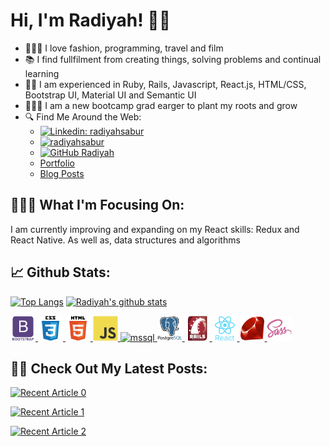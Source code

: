 # Hi, I'm Radiyah! 👋🏾

* 👩🏾‍💻 I love fashion, programming, travel and film
* 📚 I find fullfilment from creating things, solving problems and continual learning
* 🤟🏾 I am experienced in Ruby, Rails, Javascript, React.js, HTML/CSS, Bootstrap UI, Material UI and Semantic UI
* 👩🏾‍🎓 I am a new bootcamp grad earger to plant my roots and grow
* 🔍 Find Me Around the Web:
  * [![Linkedin: radiyahsabur](https://img.shields.io/badge/-radiyahsabur-blue?style=flat-square&logo=Linkedin&logoColor=white&link=https://www.linkedin.com/in/radiyahsabur/)](https://www.linkedin.com/in/radiyahsabur/)
  * <a href="https://twitter.com/radiyahsabur" target="blank"><img src="https://img.shields.io/twitter/follow/radiyahsabur?logo=twitter&style=for-the-badge" alt="radiyahsabur" /></a>
  * [![GitHub Radiyah](https://img.shields.io/github/followers/rsabur?label=follow&style=social)](https://github.com/rsabur)
  * [Portfolio](https://radiyahsabur.com)
  * [Blog Posts](https://radiyahsabur.medium.com/)

## 👩🏾‍🏫 What I'm Focusing On:

I am currently improving and expanding on my React skills: Redux and React Native. As well as, data structures and algorithms

## 📈 Github Stats:

[![Top Langs](https://github-readme-stats.vercel.app/api/top-langs/?username=rsabur)](https://github.com/rsabur/github-readme-stats)
[![Radiyah's github stats](https://github-readme-stats.vercel.app/api?username=rsabur&count_private=true&show_icons=true&theme=radical&hide_rank=false)](https://github.com/rsabur/github-readme-stats)

<p align="left"> <a href="https://getbootstrap.com" target="_blank"> <img src="https://raw.githubusercontent.com/devicons/devicon/master/icons/bootstrap/bootstrap-plain-wordmark.svg" alt="bootstrap" width="40" height="40"/> </a> <a href="https://www.w3schools.com/css/" target="_blank"> <img src="https://raw.githubusercontent.com/devicons/devicon/master/icons/css3/css3-original-wordmark.svg" alt="css3" width="40" height="40"/> </a> <a href="https://www.w3.org/html/" target="_blank"> <img src="https://raw.githubusercontent.com/devicons/devicon/master/icons/html5/html5-original-wordmark.svg" alt="html5" width="40" height="40"/> </a> <a href="https://developer.mozilla.org/en-US/docs/Web/JavaScript" target="_blank"> <img src="https://raw.githubusercontent.com/devicons/devicon/master/icons/javascript/javascript-original.svg" alt="javascript" width="40" height="40"/> </a> <a href="https://www.microsoft.com/en-us/sql-server" target="_blank"> <img src="https://www.svgrepo.com/show/303229/microsoft-sql-server-logo.svg" alt="mssql" width="40" height="40"/> </a> <a href="https://www.postgresql.org" target="_blank"> <img src="https://raw.githubusercontent.com/devicons/devicon/master/icons/postgresql/postgresql-original-wordmark.svg" alt="postgresql" width="40" height="40"/> </a> <a href="https://rubyonrails.org" target="_blank"> <img src="https://raw.githubusercontent.com/devicons/devicon/master/icons/rails/rails-original-wordmark.svg" alt="rails" width="40" height="40"/> </a> <a href="https://reactjs.org/" target="_blank"> <img src="https://raw.githubusercontent.com/devicons/devicon/master/icons/react/react-original-wordmark.svg" alt="react" width="40" height="40"/> </a> <a href="https://www.ruby-lang.org/en/" target="_blank"> <img src="https://raw.githubusercontent.com/devicons/devicon/master/icons/ruby/ruby-original.svg" alt="ruby" width="40" height="40"/> </a> <a href="https://sass-lang.com" target="_blank"> <img src="https://raw.githubusercontent.com/devicons/devicon/master/icons/sass/sass-original.svg" alt="sass" width="40" height="40"/> </a> </p>


## ✍🏾 Check Out My Latest Posts:

<a target="_blank" href="https://github-readme-medium-recent-article.vercel.app/medium/@radiyahsabur/0"><img src="https://github-readme-medium-recent-article.vercel.app/medium/@radiyahsabur/0" alt="Recent Article 0">
 
 <a target="_blank" href="https://github-readme-medium-recent-article.vercel.app/medium/@radiyahsabur/0"><img src="https://github-readme-medium-recent-article.vercel.app/medium/@radiyahsabur/1" alt="Recent Article 1">
  
  <a target="_blank" href="https://github-readme-medium-recent-article.vercel.app/medium/@radiyahsabur/0"><img src="https://github-readme-medium-recent-article.vercel.app/medium/@radiyahsabur/2" alt="Recent Article 2">
